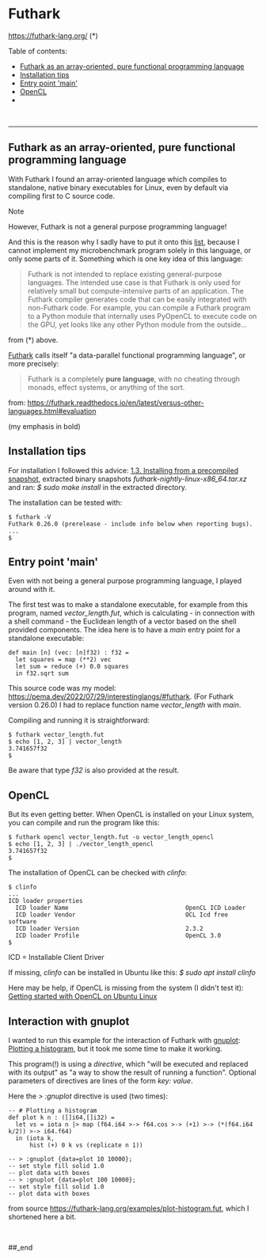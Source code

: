 # Futhark

https://futhark-lang.org/ (*)

Table of contents:

- [Futhark as an array-oriented, pure functional programming language](#futhark-as-an-array-oriented-pure-functional-programming-language)
- [Installation tips](#installation-tips)
- [Entry point 'main'](#entry-point-main)
- [OpenCL](#opencl)
- [](#)

<br/>

---

## Futhark as an array-oriented, pure functional programming language

With Futhark I found an array-oriented language which compiles to standalone, native binary executables for Linux, even by default via compiling first to C source code.

> [!NOTE]
> However, Futhark is not a general purpose programming language!

And this is the reason why I sadly have to put it onto this [list](https://github.com/practicalcomputerscience/MicrobenchmarkGPHLlanguages/tree/main/30%20-%20languages%20that%20didn't%20make%20it%20to%20my%20list#futhark), because I cannot implement my microbenchmark program solely in this language, or only some parts of it. Something which is one key idea of this language:

> Futhark is not intended to replace existing general-purpose languages. The intended use case is that Futhark is only used for relatively small but compute-intensive parts of an application. The Futhark compiler generates code that can be easily integrated with non-Futhark code. For example, you can compile a Futhark program to a Python module that internally uses PyOpenCL to execute code on the GPU, yet looks like any other Python module from the outside...

from (*) above.

[Futhark](https://github.com/diku-dk/futhark) calls itself "a data-parallel functional programming language", or more precisely:

> Futhark is a completely **pure language**, with no cheating through monads, effect systems, or anything of the sort.

from: https://futhark.readthedocs.io/en/latest/versus-other-languages.html#evaluation

(my emphasis in bold)

## Installation tips

For installation I followed this advice: [1.3. Installing from a precompiled snapshot](https://futhark.readthedocs.io/en/stable/installation.html#installing-from-a-precompiled-snapshot), extracted binary snapshots _futhark-nightly-linux-x86_64.tar.xz_ and ran: _$ sudo make install_ in the extracted directory.

The installation can be tested with:

```
$ futhark -V
Futhark 0.26.0 (prerelease - include info below when reporting bugs).
...
$ 
```

## Entry point 'main'

Even with not being a general purpose programming language, I played around with it.

The first test was to make a standalone executable, for example from this program, named _vector_length.fut_, which is calculating - in connection with a shell command - the Euclidean length of a vector based on the shell provided components. The idea here is to have a _main_ entry point for a standalone executable:

```
def main [n] (vec: [n]f32) : f32 =
  let squares = map (**2) vec
  let sum = reduce (+) 0.0 squares
  in f32.sqrt sum
```

This source code was my model: https://pema.dev/2022/07/29/interestinglangs/#futhark. (For Futhark version 0.26.0) I had to replace function name _vector_length_ with _main_.

Compiling and running it is straightforward:

```
$ futhark vector_length.fut
$ echo [1, 2, 3] | vector_length
3.741657f32
$
```

Be aware that type _f32_ is also provided at the result.

## OpenCL

But its even getting better. When OpenCL is installed on your Linux system, you can compile and run the program like this:

```
$ futhark opencl vector_length.fut -o vector_length_opencl
$ echo [1, 2, 3] | ./vector_length_opencl
3.741657f32
$
```

The installation of OpenCL can be checked with _clinfo_:

```
$ clinfo
...
ICD loader properties
  ICD loader Name                                 OpenCL ICD Loader
  ICD loader Vendor                               OCL Icd free software
  ICD loader Version                              2.3.2
  ICD loader Profile                              OpenCL 3.0
$
```

ICD = Installable Client Driver

If missing, _clinfo_ can be installed in Ubuntu like this: _$ sudo apt install clinfo_

Here may be help, if OpenCL is missing from the system (I didn't test it): [Getting started with OpenCL on Ubuntu Linux](https://github.com/KhronosGroup/OpenCL-Guide/blob/main/chapters/getting_started_linux.md#getting-started-with-opencl-on-ubuntu-linux)

## Interaction with gnuplot

I wanted to run this example for the interaction of Futhark with [gnuplot](http://www.gnuplot.info/): [Plotting a histogram](https://futhark-lang.org/examples/plot-histogram.html), but it took me some time to make it working.

This program(!) is using a _directive_, which "will be executed and replaced with its output" as "a way to show the result of running a function". Optional parameters of directives are lines of the form _key: value_.

Here the _> :gnuplot_ directive is used (two times):

```
-- # Plotting a histogram
def plot k n : ([]i64,[]i32) =
  let vs = iota n |> map (f64.i64 >-> f64.cos >-> (+1) >-> (*(f64.i64 k/2)) >-> i64.f64)
  in (iota k,
      hist (+) 0 k vs (replicate n 1))

-- > :gnuplot {data=plot 10 10000};
-- set style fill solid 1.0
-- plot data with boxes
-- > :gnuplot {data=plot 100 10000};
-- set style fill solid 1.0
-- plot data with boxes
```

from source https://futhark-lang.org/examples/plot-histogram.fut, which I shortened here a bit.




<br/>

##_end
